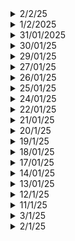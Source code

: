 <details>
  <summary>2/2/25</summary>

  ## Key Learnings
  - MATLAB code for Spread Spectrum system: Frequency hopping spread spectrum (FHSS)
  - Budget 2025 highlights
  - PCB designing: Revisiting my STM32 designs
  - DSA: Complete strings, and required Math for DSA.
  - All about Electric Cars (from how it works to how to drive and what are the main features)
  - C++ SFML: Line drawing tool. How can I make a drawing app? How can I make a spline tool or a bezier curve? Tried collision, but didn't work.
  - How induction motor works?
  </details>
<details>
  <summary>1/2/2025</summary>

  # Key Learnings
  ## Cars
  - [ADAS systems](https://www.youtube.com/watch?v=EiWl5PAtfYA&pp=ygUiYWR2YW5jZWQgZHJpdmVyIGFzc2lzdGFuY2Ugc3lzdGVtcw%3D%3D)
  - [How electric cars work](https://www.youtube.com/watch?v=tJfERzrG-D8)
  - adaptive cruise control: maintaining safe distance from immediate cars
  - crosswind stablilization: adjustement made for crosswinds
  - traction control system: solves the slippery problem
  - electronic stability control: helps in stabilizing cars during curves or emergency turns
  - parking assist: uses various sensors to achieve automatic parking
  - driver emergency stop assist: drives falls asleep and doesn't perform action for a long period of time, the car will send audio and video signals and safely park the car and turn the hazard lights on
  - hill descent control: helps maintain speed on descending without any brake inputs from driver
  - lane assist: highest level of lane monitoring.
  - lane departure warning system: if deviation occurs, alert the driver and bring car back into the safety zone
  - lane change assistance: safe changes of lanes
  - rain sensor: trigger actions such as closing of window and closing of open convertible tops, sunroof etc. also degree of the heaviness of rain can be  measured and accordingly, the wipers speed is adjusted automatically
  - collision avoidance system: pre crash system, forward collision warning system and collision mitigation system can help prevent avoidable crashes. Various sensors used: radar, lasers, camera, gps and AI
  - automative head-up display: is transparent and driver doesn't have to look up or down away from the road
  - traffic sign recognition: signs like speed , stop etc. sign shape is first recognised. Cameras are used today but the images won't be clear for many reasons, is there a way to overcome this?
  - vehicular comm system: vehicles comm with each other about safety warnings and traffic information (vehicle to vehicle, v2 infra, v2 to everything)
  - automative night vision: when at night or conditions where visibility is very low, various sensor are used : IR, GPS, Lidar and Radar
  - omniview tech: 360 degree view of surroundings'
  - blind spot monitors: notify drivers about activity in blind spots (this is important)
  - driver drowsiness detection: facial patterns, steering movements, driving habits and turn signal use and velocity
  - intelligent speed adaptation: speed limit following. GPS system will know the speed limits on the road and adjust the speed automatically
  - adaptive light control system: lights are in particular direction while turning, to overcome this the light sources are moved so that they now point on the road
  - automatic emergency braking
</details>

<details>
  <summary>31/01/2025</summary>
  
  # Key Learnings
  ## Expert Talk: "Non-conventional start-up in India" by Kaushik Mudda, CEO at Ethereal Machines
  - How it started as a small project in a garage
  - How it was hard back then in 2014 to start a company
  - How he didn't make any money during the first few years
  - How he sacrificed many things
  - How to get your employees to work or juniors to get work done: Don't simply tell them what to do, you have to earn their respect by "Being so good they can't ignore you". You have to be one early and leave the last. You need to prove that you are good.
  - How to build a very good team? You have to be at the top of your game.
  - Just start: what are you waiting for? But start it for good reasons.
  - How he got to sell his first machine
  - Why he built a precision CNC machine and knew it would stay at least for the next two decades or so.
  - The company specializes in making 5-10 micrometer precision CNC machines.
  - They were the first ones to build such a thing in India back then when volume of import of machines were way too high.

  ## C++ : SFML tutorials
  - Drawing a rectangle
  - Keyboard input: HJKL to move the rectangle, but without boundary conditions
  - Mouse input: moving the top left corner of the rectangle to the point where you click the mouse.
  - Important point: the mouse position will be with respect the screen you are using and not the window which you generate, how do you change that?

  ## PCB Designing
  - Started again with the same STM32 board
  ## EL project
  - Successfully demonstrated our home automation system in four different languages: English, Kannada, Hindi and Telugu.
  - Four devices were automated: Fan, bulb, buzzer and servo motor.
  - What's our vision for future implementation? 
  - Since the range of bluetooth itself is around 10 meters, only a room can be automated but not entire house.
  - Since Wi-Fi routers can be used as repeaters to extend the "range" of the Wi-Fi, can the same be implemented in Bluetooth?
</details>
<details>
  <summary>30/01/25</summary>

  # Key Learnings
  - Git setup in local machine (virtual machine: Kali Linux)
  - What is CMake? What are build dependencies?
  ## Our Experiential Learning Project: Multilingual voice activated home automation system
  - Wrote the code for interfacing Arduino Uno with two relays, one buzzer, one PC fan and one servo motor.
  - Problems that occurred: While we turn the servo motor manually, the fun turns on for a split second which means the servo motor doesn't have reverse current protection which is a problem.
  - We are trying to put a diode in series.
  - We are implementing the project for three languages: English, Hindi and Kannada.
  - Voice activation works in all the three languages.
  ## Exhibition in our College Library
  - Recommended books like autobiographies of Steve Jobs, Elon Musk (by Ashlee Vance and Walter Isaacson)
  - Also "What's your dream?" by Simon Squibb
  ## SFML Tutorials
  - Windows: open and close, resize
  - Window Events: resize, close
  - Text Event: Entering text on the terminal
</details>
<details>
  <summary>29/01/25</summary>

  # Key Learnings
  - C program for implementing FFT and IFFT, then using the same functions to implement linear convolution, circular convolution, auto-correlation and cross-correlation.
  - Building a physics engine (particle simulation) from scratch. Different parts: Dynamics, collision detections and collision response.
  - SFML - 2D graphics library setup and basic programs.
  - CMake tutorial
</details>
<details>
  <summary>27/01/25</summary>

  # Key Learnings
  - STL tutorial continued: ALL containers covered along with algorithms which are available.
  - Inside Pixxel's Facility: Their recent firefly constellation and how they built it. Why they chose in hyperspectral imagery? Components of the satellite.
</details>
<details>
  <summary>26/01/25</summary>

  # Key Learnings
  - C++ : Complete STL Tutorial
  - OnShape: Desgined my own earbud
  - NPTEL Course: Cloud Computing and Distributed Systems assignments
  - General Reading: Kalman filters and why there are used: When you have multiple sensors prone to noise or you want to measure a parameter of interest indirectly.
  - A car going through a tunnel, you have various sensors onboard: Guidance and Nav, Odometer and GPS but GPS signals will be noisy in a tunnel so you will have to `estimate` your position.
  - Temperature inside a rocket nozzle: you can't just place a sensor inside as it will melt. Place a sensor on the outside wall of the nozzle and estimate the temperature.
  - C++ Web Frameworks: Drogon, Crow, Nui , Beast. Even with simple C++ code, you will be able to build such cool stuff.
  - How to build games in C++? SFML, Raylib, OpenGL. Well you don't need to know advanced C++ coding, you just need to know pointers, STL, structs and classes, files etc.
</details>

<details>
  <summary> 25/01/25
  </summary>

  # Key Learnings
  - How to register a company in India
  - Home Automation demonstration
  - AI agents
  - Basics of flight without formula
  - Calculation of Center of Mass
  - Code for Differentiation and integration in C++. We use the fundamental theorem of calculus for differentiation and trapeziodal method for integration
  - How to build physics/game engines?
  ## C++
  - Inheritance: public, private and protected. `final` keyword, Member initialisation list and how is it better than constructors
  - DSA: Merge 2 sorted arrays, next permutation
</details>
<details>
  <summary>24/01/25</summary>

  # Key Learnings
  - How did NVIDIA become the most valuable company in the world? How is every other company dependent directly or indirectly on it?
  - What are GPUs and how do they work?
  - RTX 5090 GPU review
  - C++: Structs and classes, structured binding and operator overloading
</details>
<details>
  <summary>22/01/25</summary>

  # Key Learnings
  - Harvard Business Review: CEO transition and how it takes way longer than we think
  - A read on Advanced Materials: Kevlar, Aramid and Carbon fiber
  - DSA: Sorting algorithms, DNF algorithm
</details>
<details>
  <summary>21/01/25</summary>

  # Key Learnings
  ## YT
  - [Rise of Elon Musk. How did he build Tesla and SpaceX?](https://www.youtube.com/watch?v=FoQR9rLpRy8)
  - How did he do the impossible?
  - [Robots as tiny as insects](https://www.youtube.com/watch?v=H6q6pYZ9Fho)
  ## C++ (DSA)
  - Single element in a sorted array
  - Book allocation problem
  ## General Reading
  ### Harvard Business Review (Articles)
  - Electronic monitoring of employees decreases productivity
  - Entrepreneurs should test their hypothesis before entering the market
  - Personalities of various CEOs and their connection with Marketing and sales
  - High performers quit if they don't make as much as new hires (if they are better). If compensation is given, then they are more likely to stay.
  ### ISRO's PAT (Pad Abort Test)
  - Specification of CES (crew escape system) and CM (crew module). CES: 6.5 tonnes and CM: 3.7 tonnes. Max possible deviation allowed: + or - 3%
  - In Moment of inertia : + or - 10% (Why?)
  - Yaw, pitch and roll constraints
  - The jettisoning problem: The CES and CM should seperate without collision. Factors that play a crucial role: atmosphere pressure, angle of attack, the motors which fire the CES to seperate, stability of CM after seperation.
  - The motors are supposed to generate 250kN of thrust in just 0.2 sec (WOW). Won't this stress out the materials due to sudden changes in temperature? What about inertia?
  - During the re-entry: the apex cover which covers the Crew Module(CM) is supposed to seperate first without collision with the CM. Or else the parachute won't deploy at all.
  - Min height to be achieved: 2.5km above surface
  - Questions: What are the various sensors to test various parameters that are used? What are some of the advanced materials that are used in the aerospace sector?
  ## College Stuff
  - Design flow of VLSI chip design: Cost of error propagation as we progress towards physical design.
  - Implementation of Linear phase filters: FIR and IIR. Direct structures, lattice structures, transpose structure.
</details>
<details>
  <summary>20/1/25</summary>
  
  - DMC Lab CIE
  # Key Learnings
  ## Andrew Huberman Podcast: How to develop focus
  - Importance of Visual focus and how to develop it so as to master focus in general.
  - Hormones like epinephrin and acetocoline.
  - How long can you focus on a specific visual area? These are tests that you should perform. You don't need to focus entire day.
  - Auditory learners tend to close their eyes when they are listening intensely so as to focus.
  - Visual cues are tricky, you must learn a way to quickly get back your focus as it tends to drift away.
  - You need to master your sleep schedule. Learn what works best for you.
  - Non Sleep Deep Rest Protocol for 20 min everyday.
  - Every learning session should be of 90 min maximum.
  ## Alex Hormonzi podcast on Niche - hopping
  - Uninformed optimism -> Informed Pessimism -> Get through shit (Focus) -> Informed Optimism (Solution phase) -> Acheivement (potential of the idea)
  - Confront every problem you have instead of running away from it.
  - What good will pursuing many goals help? You'll run too thin.
  - Sure you'll develop many skill sets, but to use them regularly is the main challenge. You don't want to stay at level one at everything.
  - The more skill sets you acquire, the more you have to say 'NO' to opportunities.
  - Marketplace wants new, but business world wants better.
</details>
<details>
  <summary>19/1/25</summary>

  # Key Learnings
  - C++: Classes and objects, constructors and destructors, constructor overloading, getters and setters, 2 DSA problems
  - Tech Videos: Mosquito Racquet, Hair Dryer working etc.
</details>
<details>
  <summary>18/01/25</summary>

  # Key Learnings
  - C++ : DSA for 3 hours
  - Revised Lab Programs
  - Kali Linux tutorial: ethical hacking
  - Basic networking commands
</details>
<details>
  <summary>17/01/25</summary>

  # Key Learnings
  - MATLAB: Cyclic Coding and Convolution coding as a part of College course: Digital Modulation and Coding
  - C++: Basic DSA problems, Time and Space complexity of various problems, applying classes and objects concept to every problem
</details>

<details>
  <summary>14/01/25</summary>

  # Key Learnings
  ## MATLAB
  - FIR filters using windowing technique: LPF and HPF
  ## C++
  - learncpp.com tutorial
  ## YT
  - BMW Car manufacturing video
</details>

<details>
  <summary>13/01/25</summary>

  # Key Learnings
  ## Journal of Aerospace sciences and technologies
  - A brief introduction to the Pad Abort Test conducted by ISRO
  - Crew Escape System working, Crew Module
  - Demonstration of launch pad abort capability, self-reorientation of Crew-module and parachute systems.
  - Different motors used: Low altitude escape motor (LEM), High altitude escape motor (HEM), Pitch Motor (PM) and CES Jettisoning motor (CJM).
  - Various challenges: range to be acheived = 400 m, 2.5km min altitude, orientation of the module, angle of attack so that parachutes deploy properly, parachute deployment without string entanglement.
  ## C++
  - Revisited prev notes.
  - Introduction to strings.
</details>
<details>
  <summary>12/1/25</summary>

  # Key Learnings
  - Installed Kali Linux on Virtual Machine
  - Installed Neovim Kickstart by TJ
  - Created a setup similar to Ubuntu one.
  - Playground for C, C++, Python, Latex etc.
  - MATLAB: Huffman coding, Linear Block Codes (perfect implementation)
  - Simulink: ASK, FSK (demod using intermediate waves, not the original sine waves), PSK
</details>
<details>
  <summary>11/1/25</summary>

  # Key Learnings
  - A case study on naukri.com
  - Researched about various entrepreneurship forums, communities etc.
  - Importance of studying C and C++ regardless of what you do or whatever industry you are in.
  - Redid my whole calendar to create a viable routine.
</details>
<details>
  <summary>3/1/25</summary>

  # Key Learnings
  ## Home Automation Project (how to go about it?)
  - First find technical papers (At least 15), find something common and get an idea of what exists
  - Find youtube videos on already implemented projects
  - Find out all types of gadgets in the market
  - Find out what unique thing can you do.
  - Why not publish a paper? Start a business? Start a company?
</details>

<details>
  <summary>2/1/25</summary>

  # Key Learnings
  ## Python
  - Object Oriented Programming
  ## College Stuff
  - Linear Code Blocks: Need to write code for this, concept of syndrome and which bit is most likely wrong
  - Design of FIR filters, Gibb's phenomenon
  - VLSI: pipelining approach and its advantages and disadvantages, parallelization (hardware replication), switching (dynamic power dissipation), adiabatic logic circuits
  - RF Circuits: Couplers, Wilkinson's power divider
</details>
